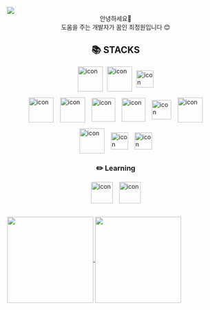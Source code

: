 <img src="https://capsule-render.vercel.app/api?&type=waving&color=timeAuto&height=220&section=header&text=✨%20Gardenii's%20Github%20✨&fontSize=40&fontAlignY=40&animation=fadeIn" />

<div align='center'>안녕하세요👋 </br> 도움을 주는 개발자가 꿈인 최정원입니다 😊</div>

<h2 align='center'>📚 STACKS</h2>
<p style="display: flex; justify-content: center; align-items: center; gap: 10px">
<img src="https://techstack-generator.vercel.app/js-icon.svg" alt="icon" width="58" style="width: 58px; height: 58px;"/>
<img src="https://techstack-generator.vercel.app/ts-icon.svg" alt="icon" width="58" style="width: 58px; height: 58px;"/>
<img src="https://techstack-generator.vercel.app/python-icon.svg" alt="icon" width="58" style="width: 40px; height: 40px;"/>
</p>

<p style="display: flex; justify-content: center; align-items: center; gap: 15px">
<img src="https://techstack-generator.vercel.app/react-icon.svg" alt="icon" width="58" style="width: 58px; height: 58px;"/>
<img src="https://techstack-generator.vercel.app/redux-icon.svg" alt="icon" width="58" style="width: 58px; height: 58px;"/>
<img src="https://noticon-static.tammolo.com/dgggcrkxq/image/upload/v1631622784/noticon/zwush4y3u0mgamlck9bq.png" alt="icon" width="58" style="width: 55px; height: 55px;"/>
<img src="https://noticon-static.tammolo.com/dgggcrkxq/image/upload/v1670914565/noticon/gsh300agvew43ug40tuq.png" alt="icon" width="58" style="width: 55px; height: 55px;"/>
<img src="https://noticon-static.tammolo.com/dgggcrkxq/image/upload/v1568851518/noticon/lwj3hr9v1yoheimtwc1w.png" alt="icon" width="58" style="width: 45px; height: 45px;"/>
<img src="https://techstack-generator.vercel.app/sass-icon.svg" alt="icon" width="58" style="width: 58px; height: 58px"/>
</p>

<p style="display: flex; justify-content: center; align-items: center; gap: 15px">
<img src="https://techstack-generator.vercel.app/github-icon.svg" alt="icon" width="58" style="width: 58px; height: 58px;"/>
<img src="https://noticon-static.tammolo.com/dgggcrkxq/image/upload/v1566913419/noticon/xf9bevlrgugi7xj6xkhp.png" alt="icon" width="58" style="width: 40px; height: 40px;"/>
<img src="https://noticon-static.tammolo.com/dgggcrkxq/image/upload/v1568917735/noticon/aeui5qns4zczje6eejpc.png" alt="icon" width="58" style="width: 40px; height: 40px;"/>
</p>

<h3 align='center'>✏️ Learning</h3>
<p style="display: flex; justify-content: center; align-items: center; gap: 15px">
<img src="https://noticon-static.tammolo.com/dgggcrkxq/image/upload/v1566879300/noticon/fvty9lnsbjol5lq9u3by.svg" alt="icon" width="58" style="width: 50px; height: 50px;"/>
<img src="https://techstack-generator.vercel.app/aws-icon.svg" alt="icon" width="58" style="width: 50px; height: 50px;"/>
</p>

</br>

<a href="https://github.com/anuraghazra/github-readme-stats">
  <img height=200 align="center" src="https://github-readme-stats.vercel.app/api?username=jwc406" />
</a>
<a href="https://github.com/anuraghazra/convoychat">
  <img height=200 align="center" src="https://github-readme-stats.vercel.app/api/top-langs?username=jwc406&layout=compact&langs_count=8&card_width=320&hide=java,xslt" />
</a>
